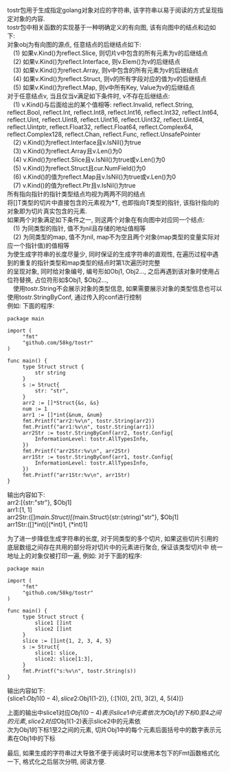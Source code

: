 tostr包用于生成指定golang对象对应的字符串, 该字符串以易于阅读的方式呈现指定对象的内容.   
tostr包中相关函数的实现基于一种明确定义的有向图, 该有向图中的结点和边如下:   
对象obj为有向图的源点, 任意结点的后继结点如下:    
&emsp;(1) 如果v.Kind()为reflect.Slice, 则切片v中包含的所有元素为v的后继结点   
&emsp;(2) 如果v.Kind()为reflect.Interface, 则v.Elem()为v的后继结点    
&emsp;(3) 如果v.Kind()为reflect.Array, 则v中包含的所有元素为v的后继结点   
&emsp;(4) 如果v.Kind()为reflect.Struct, 则v的所有字段对应的值为v的后继结点    
&emsp;(5) 如果v.Kind()为reflect.Map, 则v中所有Key, Value为v的后继结点        
对于任意结点v, 当且仅当v满足如下条件时, v不存在后继结点:      
&emsp;(1) v.Kind()与后面给出的某个值相等: reflect.Invalid, reflect.String, reflect.Bool, reflect.Int, reflect.Int8, reflect.Int16, reflect.Int32, reflect.Int64, reflect.Uint, reflect.Uint8, reflect.Uint16, reflect.Uint32, reflect.Uint64, reflect.Uintptr, reflect.Float32, reflect.Float64, reflect.Complex64, reflect.Complex128, reflect.Chan, reflect.Func, reflect.UnsafePointer    
&emsp;(2) v.Kind()为reflect.Interface且v.IsNil()为true    
&emsp;(3) v.Kind()为reflect.Array且v.Len()为0    
&emsp;(4) v.Kind()为reflect.Slice且v.IsNil()为true或v.Len()为0    
&emsp;(5) v.Kind()为reflect.Struct且cur.NumField()为0    
&emsp;(6) v.Kind()的值为reflect.Map且v.IsNil()为true或v.Len()为0    
&emsp;(7) v.Kind()的值为reflect.Ptr且v.IsNil()为true     
所有指向指针的指针类型结点均视为两两不同的结点    
将[]T类型的切片中直接包含的元素视为*T, 也即指向T类型的指针, 该指针指向的对象即为切片真实包含的元素.    
如果两个对象满足如下条件之一, 则这两个对象在有向图中对应同一个结点:      
&emsp;(1) 为同类型的指针, 值不为nil且存储的地址值相等      
&emsp;(2) 为同类型的map, 值不为nil, map不为空且两个对象(map类型的变量实际对应一个指针值)的值相等    
为使生成字符串的长度尽量少, 同时保证的生成字符串的直观性, 在遍历过程中遇到的重复的指针类型和map类型的结点时第1次遍历时完整    
的呈现对象, 同时给对象编号, 编号形如Obj1, Obj2..., 之后再遇到该对象时使用占位符替换, 占位符形如$Obj1, $Obj2...,     
&emsp;使用tostr.String不会展示对象的类型信息, 如果需要展示对象的类型信息也可以使用tostr.StringByConf, 通过传入的conf进行控制      
例如: 下面的程序:    
```golang
package main

import (
	 "fmt"
	 "github.com/58kg/tostr"
)

func main() {
	 type Struct struct {
		 str string
	 }
	 s := Struct{
		 str: "str",
	 }
	 arr2 := []*Struct{&s, &s}
	 num := 1
	 arr1 := []*int{&num, &num}
	 fmt.Printf("arr2:%v\n", tostr.String(arr2))
	 fmt.Printf("arr1:%v\n", tostr.String(arr1))
	 arr2Str := tostr.StringByConf(arr2, tostr.Config{
		 InformationLevel: tostr.AllTypesInfo,
	 })
	 fmt.Printf("arr2Str:%v\n", arr2Str)
	 arr1Str := tostr.StringByConf(arr1, tostr.Config{
		 InformationLevel: tostr.AllTypesInfo,
	 })
	 fmt.Printf("arr1Str:%v\n", arr1Str)
}
```
输出内容如下:    
arr2:[<Obj1>{str:"str"}, $Obj1]    
arr1:[1, 1]     
arr2Str:([]*main.Struct)[(*<Obj1>main.Struct){str:(string)"str"}, $Obj1]    
arr1Str:([]*int)[(*int)1, (*int)1]    
      
为了进一步降低生成字符串的长度, 对于同类型的多个切片, 如果这些切片引用的底层数组之间存在共用的部分将对切片中的元素进行聚合, 保证该类型切片中
统一地址上的对象仅被打印一遍, 例如: 对于下面的程序:    
```golang
package main

import (
	 "fmt"
     "github.com/58kg/tostr"
)

func main() {
	 type Struct struct {
		 slice1 []int
		 slice2 []int
	 }
	 slice := []int{1, 2, 3, 4, 5}
	 s := Struct{
		 slice1: slice,
		 slice2: slice[1:3],
	 }
	 fmt.Printf("s:%v\n", tostr.String(s))
}
```
输出内容如下:    
{slice1:$Obj1(0-4), slice2:$Obj1(1-2)}, {<Obj1>:[1(0), 2(1), 3(2), 4, 5(4)]}    
     
上面的输出中slice1对应$Obj1(0-4)表示slice1中元素依次为Obj1的下标0至4之间的元素, slice2对应$Obj1(1-2)表示slice2中的元素依    
次为Obj1的下标1至2之间的元素, 切片Obj1中的每个元素后面括号中的数字表示元素在Obj1中的下标      
    
最后, 如果生成的字符串过大导致不便于阅读时可以使用本包下的Fmt函数格式化一下, 格式化之后层次分明, 阅读方便.    
